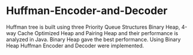 # Huffman-Encoder-and-Decoder
Huffman tree is built using three Priority Queue Structures Binary Heap, 4-way Cache Optimized Heap and Pairing Heap and their performance is analyzed in Java. Binary Heap gave the best performance. Using Binary Heap Huffman Encoder and Decoder were implemented.
